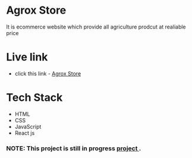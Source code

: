 # Agrox Store 

It is ecommerce website which provide all agriculture prodcut at realiable price

# Live link

- click this link - [Agrox Store ](https://agrox-store.netlify.app/)

# Tech Stack

- HTML
- CSS
- JavaScript
- React js

### NOTE: This project is still in progress [project ](https://agrox-store.netlify.app/).